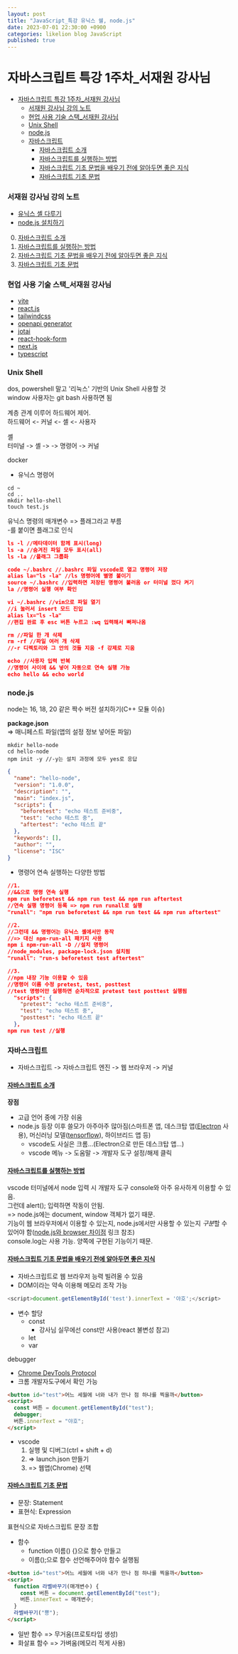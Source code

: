 ```yaml
---
layout: post
title: "JavaScript_특강 유닉스 쉘, node.js"
date: 2023-07-01 22:30:00 +0900
categories: likelion blog JavaScript
published: true
---
```


# 자바스크립트 특강 1주차\_서재원 강사님

- [자바스크립트 특강 1주차\_서재원 강사님](#자바스크립트-특강-1주차_서재원-강사님)
  - [서재원 강사님 강의 노트](#서재원-강사님-강의-노트)
  - [현업 사용 기술 스택\_서재원 강사님](#현업-사용-기술-스택_서재원-강사님)
  - [Unix Shell](#unix-shell)
  - [node.js](#nodejs)
  - [자바스크립트](#자바스크립트)
    - [자바스크립트 소개](#자바스크립트-소개)
    - [자바스크립트를 실행하는 방법](#자바스크립트를-실행하는-방법)
    - [자바스크립트 기초 문법을 배우기 전에 알아두면 좋은 지식](#자바스크립트-기초-문법을-배우기-전에-알아두면-좋은-지식)
    - [자바스크립트 기초 문법](#자바스크립트-기초-문법)

### 서재원 강사님 강의 노트

- [유닉스 셸 다루기][]
- [node.js 설치하기][]

0. [자바스크립트 소개][]
1. [자바스크립트를 실행하는 방법][]
2. [자바스크립트 기초 문법을 배우기 전에 알아두면 좋은 지식][]
3. [자바스크립트 기초 문법][]

[유닉스 셸 다루기]: https://whimsical.com/0-3bPWXWFLWNbR14ZUpQZ4rP
[node.js 설치하기]: https://whimsical.com/node-js-Bo7YWwkJc4RUSGBAq4Hrsv
[자바스크립트 소개]: https://whimsical.com/0-Abc7rKd7i6o8ew7WXM9vEd
[자바스크립트를 실행하는 방법]: https://whimsical.com/1-HRD5x17LebpGSRRHVZkQkp
[자바스크립트 기초 문법]: https://whimsical.com/3-sbZRnHT6a2mtVguyP9L8A
[자바스크립트 기초 문법을 배우기 전에 알아두면 좋은 지식]: https://whimsical.com/2-LaARxvkRNxmwtq2jSudTgM

### 현업 사용 기술 스택\_서재원 강사님

- [vite][]
- [react.js][]
- [tailwindcss][]
- [openapi generator][]
- [jotai][]
- [react-hook-form][]
- [next.js][]
- [typescript][]

[vite]: https://ko.vitejs.dev/guide/
[react.js]: https://react.dev/blog/2023/03/16/introducing-react-dev
[tailwindcss]: https://tailwindcss.com/
[openapi generator]: https://openapi-generator.tech/
[jotai]: https://jotai.org/
[react-hook-form]: https://react-hook-form.com/
[next.js]: https://nextjs.org/
[typescript]: https://www.typescriptlang.org/

### Unix Shell

dos, powershell 말고 '리눅스' 기반의 Unix Shell 사용할 것  
window 사용자는 git bash 사용하면 됨

계층 관계 이루어 하드웨어 제어.  
하드웨어 <- 커널 <- 셸 <- 사용자

셸  
터미널 -> 셸 -> -> 명령어 -> 커널

docker

- 유닉스 명령어

```
cd ~
cd ..
mkdir hello-shell
touch test.js
```

유닉스 명령의 매개변수 => 플래그라고 부름  
-를 붙이면 플래그로 인식

```json
ls -l //메타데이터 함께 표시(long)
ls -a //숨겨진 파일 모두 표시(all)
ls -la //플래그 그룹화

code ~/.bashrc //.bashrc 파일 vscode로 열고 명령어 저장
alias la="ls -la" //ls 명령어에 별명 붙이기
source ~/.bashrc //입력하면 저장된 명령어 불러옴 or 터미널 껐다 켜기
la //명령어 실행 여부 확인

vi ~/.bashrc //vim으로 파일 열기
//i 눌러서 insert 모드 진입
alias lx="ls -la"
//편집 완료 후 esc 버튼 누르고 :wq 입력해서 빠져나옴

rm //파일 한 개 삭제
rm -rf //파일 여러 개 삭제
//-r 디렉토리와 그 안의 것들 지움 -f 강제로 지움

echo //사용자 입력 반복
//명령어 사이에 && 넣어 자동으로 연속 실행 가능
echo hello && echo world
```

### node.js

node는 16, 18, 20 같은 짝수 버전 설치하기(C++ 모듈 이슈)

**package.json**  
=> 매니페스트 파일(앱의 설정 정보 넣어둔 파일)

```
mkdir hello-node
cd hello-node
npm init -y //-y는 설치 과정에 모두 yes로 응답
```

```json
{
  "name": "hello-node",
  "version": "1.0.0",
  "description": "",
  "main": "index.js",
  "scripts": {
    "beforetest": "echo 테스트 준비중",
    "test": "echo 테스트 중",
    "aftertest": "echo 테스트 끝"
  },
  "keywords": [],
  "author": "",
  "license": "ISC"
}
```

- 명령어 연속 실행하는 다양한 방법

```json
//1.
//&&으로 명령 연속 실행
npm run beforetest && npm run test && npm run aftertest
//연속 실행 명령어 등록 => npm run runall로 실행
"runall": "npm run beforetest && npm run test && npm run aftertest"

//2.
//그런데 && 명령어는 유닉스 셸에서만 동작
//=> 대신 npm-run-all 패키지 사용
npm i npm-run-all -D //설치 명령어
//node_modules, package-lock.json 설치됨
"runall": "run-s beforetest test aftertest"

//3.
//npm 내장 기능 이용할 수 있음
//명령어 이름 수정 pretest, test, posttest
//test 명령어만 실행하면 순차적으로 pretest test posttest 실행됨
  "scripts": {
    "pretest": "echo 테스트 준비중",
    "test": "echo 테스트 중",
    "posttest": "echo 테스트 끝"
  },
npm run test //실행
```

### 자바스크립트

- 자바스크립트 -> 자바스크립트 엔진 -> 웹 브라우저 -> 커널

#### [자바스크립트 소개][]

**장점**

- 고급 언어 중에 가장 쉬움
- node.js 등장 이후 쓸모가 아주아주 많아짐(스마트폰 앱, 데스크탑 앱([Electron][] 사용), 머신러닝 모델([tensorflow][]), 하이브리드 앱 등)
  - vscode도 사실은 크롬...(Electron으로 만든 데스크탑 앱...)
  - vscode 메뉴 -> 도움말 -> 개발자 도구 설정/해제 클릭

#### [자바스크립트를 실행하는 방법][]

vscode 터미널에서 node 입력 시 개발자 도구 console와 아주 유사하게 이용할 수 있음.  
그런데 alert(); 입력하면 작동이 안됨.  
=> node.js에는 document, window 객체가 없기 때문.  
기능이 웹 브라우저에서 이용할 수 있는지, node.js에서만 사용할 수 있는지 *구분*할 수 있어야 함([node.js와 browser 차이점][] 링크 참조)  
console.log는 사용 가능. 양쪽에 구현된 기능이기 때문.

#### [자바스크립트 기초 문법을 배우기 전에 알아두면 좋은 지식][]

- 자바스크립트로 웹 브라우저 능력 빌려올 수 있음
- DOM이라는 약속 이용해 메모리 조작 가능

```js
<script>document.getElementById('test').innerText = '야호';</script>
```

- 변수 할당
  - const
    - 강사님 실무에선 const만 사용(react 불변성 참고)
  - let
  - var

debugger

- [Chrome DevTools Protocol][]
- 크롬 개발자도구에서 확인 가능

```html
<button id="test">어느 세월에 너와 내가 만나 점 하나를 찍을까</button>
<script>
  const 버튼 = document.getElementById("test");
  debugger;
  버튼.innerText = "야호";
</script>
```

- vscode
  1. 실행 및 디버그(ctrl + shift + d)
  2. => launch.json 만들기
  3. => 웹앱(Chrome) 선택

#### [자바스크립트 기초 문법][]

- 문장: Statement
- 표현식: Expression

표현식으로 자바스크립트 문장 조합

- 함수
  - function 이름() {}으로 함수 만들고
  - 이름();으로 함수 선언해주어야 함수 실행됨

```html
<button id="test">어느 세월에 너와 내가 만나 점 하나를 찍을까</button>
<script>
  function 라벨바꾸기(매개변수) {
    const 버튼 = document.getElementById("test");
    버튼.innerText = 매개변수;
  }
  라벨바꾸기("뿅");
</script>
```

- 일반 함수 => 무거움(프로토타입 생성)
- 화살표 함수 => 가벼움(메모리 적게 사용)

[electron]: https://www.electronjs.org/
[tensorflow]: https://www.tensorflow.org/?hl=ko
[node.js와 browser 차이점]: https://nodejs.dev/en/learn/differences-between-nodejs-and-the-browser/
[Chrome DevTools Protocol]: https://chromedevtools.github.io/devtools-protocol/
